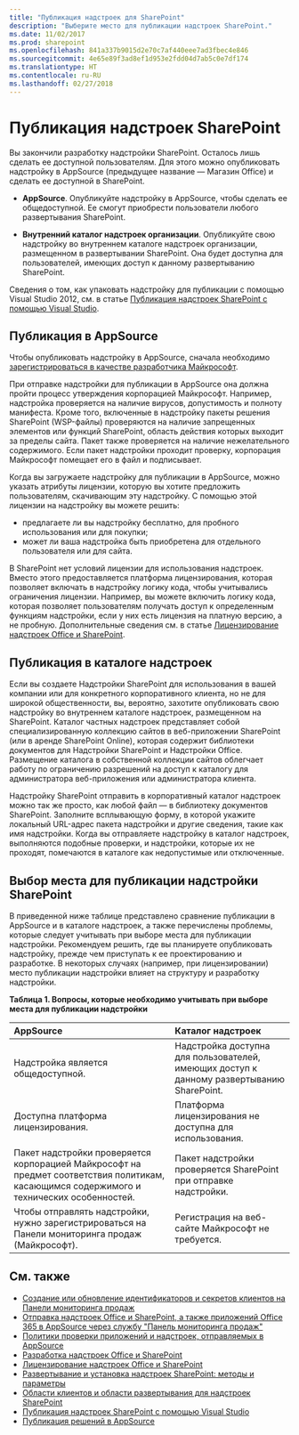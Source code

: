 ```yaml
---
title: "Публикация надстроек для SharePoint"
description: "Выберите место для публикации надстроек SharePoint."
ms.date: 11/02/2017
ms.prod: sharepoint
ms.openlocfilehash: 841a337b9015d2e70c7af440eee7ad3fbec4e846
ms.sourcegitcommit: 4e65e89f3ad8ef1d953e2fdd04d7ab5c0e7df174
ms.translationtype: HT
ms.contentlocale: ru-RU
ms.lasthandoff: 02/27/2018
---
```

# <a name="publish-sharepoint-add-ins"></a>Публикация надстроек SharePoint

Вы закончили разработку надстройки SharePoint. Осталось лишь сделать ее доступной пользователям. Для этого можно опубликовать надстройку в AppSource (предыдущее название — Магазин Office) и сделать ее доступной в SharePoint.

- **AppSource**. Опубликуйте надстройку в AppSource, чтобы сделать ее общедоступной. Ее смогут приобрести пользователи любого развертывания SharePoint.

- **Внутренний каталог надстроек организации**. Опубликуйте свою надстройку во внутреннем каталоге надстроек организации, размещенном в развертывании SharePoint. Она будет доступна для пользователей, имеющих доступ к данному развертыванию SharePoint.

Сведения о том, как упаковать надстройку для публикации с помощью Visual Studio 2012, см. в статье [Публикация надстроек SharePoint с помощью Visual Studio](publish-sharepoint-add-ins-by-using-visual-studio.md).

## <a name="publishing-to-appsource"></a>Публикация в AppSource

Чтобы опубликовать надстройку в AppSource, сначала необходимо [зарегистрироваться в качестве разработчика Майкрософт](https://developer.microsoft.com/ru-RU/store/register). 

При отправке надстройки для публикации в AppSource она должна пройти процесс утверждения корпорацией Майкрософт. Например, надстройка проверяется на наличие вирусов, допустимость и полноту манифеста. Кроме того, включенные в надстройку пакеты решения SharePoint (WSP-файлы) проверяются на наличие запрещенных элементов или функций SharePoint, область действия которых выходит за пределы сайта. Пакет также проверяется на наличие нежелательного содержимого. Если пакет надстройки проходит проверку, корпорация Майкрософт помещает его в файл и подписывает.

Когда вы загружаете надстройку для публикации в AppSource, можно указать атрибуты лицензии, которую вы хотите предложить пользователям, скачивающим эту надстройку. С помощью этой лицензии на надстройку вы можете решить: 

- предлагаете ли вы надстройку бесплатно, для пробного использования или для покупки;
- может ли ваша надстройка быть приобретена для отдельного пользователя или для сайта.

В SharePoint нет условий лицензии для использования надстроек. Вместо этого предоставляется платформа лицензирования, которая позволяет включать в надстройку логику кода, чтобы учитывались ограничения лицензии. Например, вы можете включить логику кода, которая позволяет пользователям получать доступ к определенным функциям надстройки, если у них есть лицензия на платную версию, а не пробную. Дополнительные сведения см. в статье [Лицензирование надстроек Office и SharePoint](http://msdn.microsoft.com/library/license-your-office-and-sharepoint-add-ins%28Office.15%29.aspx).

## <a name="publishing-to-an-add-in-catalog"></a>Публикация в каталоге надстроек

Если вы создаете Надстройки SharePoint для использования в вашей компании или для конкретного корпоративного клиента, но не для широкой общественности, вы, вероятно, захотите опубликовать свою надстройку во внутреннем каталоге надстроек, размещенном на SharePoint. Каталог частных надстроек представляет собой специализированную коллекцию сайтов в веб-приложении SharePoint (или в аренде SharePoint Online), которая содержит библиотеки документов для Надстройки SharePoint и Надстройки Office. Размещение каталога в собственной коллекции сайтов облегчает работу по ограничению разрешений на доступ к каталогу для администратора веб-приложения или администратора клиента.

Надстройку SharePoint отправить в корпоративный каталог надстроек можно так же просто, как любой файл — в библиотеку документов SharePoint. Заполните всплывающую форму, в которой укажите локальный URL-адрес пакета надстройки и другие сведения, такие как имя надстройки. Когда вы отправляете надстройку в каталог надстроек, выполняются подобные проверки, и надстройки, которые их не проходят, помечаются в каталоге как недопустимые или отключенные.

<a name="deciding-where-to-publish"> </a>

## <a name="deciding-where-to-publish-your-sharepoint-add-in"></a>Выбор места для публикации надстройки SharePoint

В приведенной ниже таблице представлено сравнение публикации в AppSource и в каталоге надстроек, а также перечислены проблемы, которые следует учитывать при выборе места для публикации надстройки. Рекомендуем решить, где вы планируете опубликовать надстройку, прежде чем приступать к ее проектированию и разработке. В некоторых случаях (например, при лицензировании) место публикации надстройки влияет на структуру и разработку надстройки.

**Таблица 1. Вопросы, которые необходимо учитывать при выборе места для публикации надстройки**

|**AppSource**|**Каталог надстроек**|
|:-----|:-----|
|Надстройка является общедоступной.|Надстройка доступна для пользователей, имеющих доступ к данному развертыванию SharePoint.|
|Доступна платформа лицензирования.|Платформа лицензирования не доступна для использования.|
|Пакет надстройки проверяется корпорацией Майкрософт на предмет соответствия политикам, касающимся содержимого и технических особенностей.|Пакет надстройки проверяется SharePoint при отправке надстройки.|
|Чтобы отправлять надстройки, нужно зарегистрироваться на Панели мониторинга продаж (Майкрософт).|Регистрация на веб-сайте Майкрософт не требуется.|

## <a name="see-also"></a>См. также
<a name="bk_addresources"> </a>

-  [Создание или обновление идентификаторов и секретов клиентов на Панели мониторинга продаж](https://docs.microsoft.com/ru-RU/office/dev/store/create-or-update-client-ids-and-secrets)
-  [Отправка надстроек Office и SharePoint, а также приложений Office 365 в AppSource через службу "Панель мониторинга продаж"](https://docs.microsoft.com/ru-RU/office/dev/store/use-the-seller-dashboard-to-submit-to-the-office-store)
-  [Политики проверки приложений и надстроек, отправляемых в AppSource](https://docs.microsoft.com/ru-RU/office/dev/store/validation-policies)
-  [Разработка надстроек Office и SharePoint](http://msdn.microsoft.com/library/187f8c8c-1b15-471c-80b5-69a40e67deea.aspx)
-  [Лицензирование надстроек Office и SharePoint](https://docs.microsoft.com/ru-RU/office/dev/store/license-your-add-ins)
-  [Развертывание и установка надстроек SharePoint: методы и параметры](deploying-and-installing-sharepoint-add-ins-methods-and-options.md)
-  [Области клиентов и области развертывания для надстроек SharePoint](tenancies-and-deployment-scopes-for-sharepoint-add-ins.md)
-  [Публикация надстроек SharePoint с помощью Visual Studio](publish-sharepoint-add-ins-by-using-visual-studio.md)
-  [Публикация решений в AppSource](https://docs.microsoft.com/ru-RU/office/dev/store/submit-to-the-office-store)
